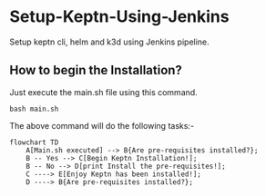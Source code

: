 # Setup-Keptn-Using-Jenkins
Setup keptn cli, helm and k3d using Jenkins pipeline.

## How to begin the Installation?
Just execute the main.sh file using this command.
```
bash main.sh
```

The above command will do the following tasks:-
```mermaid
flowchart TD
    A[Main.sh executed] --> B{Are pre-requisites installed?};
    B -- Yes --> C[Begin Keptn Installation!];
    B -- No --> D[print Install the pre-requisites!];
    C ----> E[Enjoy Keptn has been installed!];
    D ----> B{Are pre-requisites installed?};
```